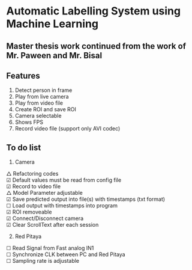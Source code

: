 # Automatic Labelling System using Machine Learning

## Master thesis work continued from the work of Mr. Paween and Mr. Bisal

## Features

1. Detect person in frame
2. Play from live camera
3. Play from video file
4. Create ROI and save ROI
5. Camera selectable
6. Shows FPS
7. Record video file (support only AVI codec)


## To do list

1.  Camera

△ Refactoring codes <br />
☑ Default values must be read from config file <br />
☑ Record to video file <br />
△ Model Parameter adjustable <br />
☑ Save predicted output into file(s) with timestamps (txt format) <br />
☐ Load output with timestamps into program <br />
☑ ROI removeable <br />
☑ Connect/Disconnect camera <br />
☑ Clear ScrollText after each session <br />

2.  Red Pitaya 

☐ Read Signal from Fast analog IN1 <br />
☐ Synchronize CLK between PC and Red Pitaya <br />
☐ Sampling rate is adjustable <br />



